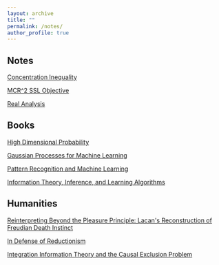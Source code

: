 ```yaml
---
layout: archive
title: ""
permalink: /notes/
author_profile: true
---
```


## Notes

<!-- [Learning Theory](https://yilunkuang.github.io/notes/learning_theory)

[KKT Conditions](https://yilunkuang.github.io/notes/kkt) -->
<!-- + Theory of Constrained Convex Optimization, Support Vector Machines (Standard; Multi-Class and Multi-Kernel), and Examples in Self-Supervised Learning and Spike Neural Networks -->

[Concentration Inequality](https://yilunkuang.github.io/notes/concentration_inequality)

[MCR^2 SSL Objective](https://yilunkuang.github.io/notes/mcr2)

[Real Analysis](https://yilunkuang.github.io/notes/real_analysis)

## Books

[High Dimensional Probability](https://yilunkuang.github.io/notes/high_dim_prob)

[Gaussian Processes for Machine Learning](https://yilunkuang.github.io/notes/gpml)

[Pattern Recognition and Machine Learning](https://yilunkuang.github.io/notes/prml)

[Information Theory, Inference, and Learning Algorithms](https://yilunkuang.github.io/notes/MacKay)


## Humanities

[Reinterpreting Beyond the Pleasure Principle: Lacan's Reconstruction of Freudian Death Instinct](https://yilunkuang.github.io/files/humanities/Lacan.pdf)

[In Defense of Reductionism](https://yilunkuang.github.io/files/humanities/In_Defense_of_Reductionism.pdf)

[Integration Information Theory and the Causal Exclusion Problem](https://yilunkuang.github.io/files/humanities/IIT_and_the_Causal_Exclusion_Problem.pdf)



<!-- [High Dimensional Statistics] -->
<!-- [Linear Algebra and its Applications (Peter Lax)] -->
<!-- [Real Analysis (Folland)] -->

<!-- ## Basic Math -->
<!-- + Measure Theory
+ Abstract and Linear Algebra
+ Statistics -->